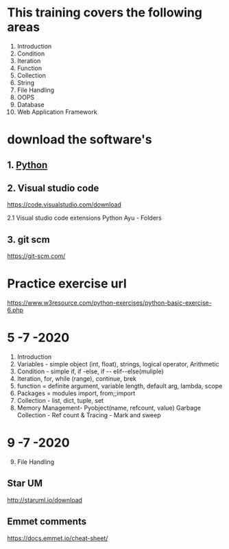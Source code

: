 # This training covers the following areas

1. Introduction
2. Condition
3. Iteration
4. Function
5. Collection
6. String
7. File Handling
8. OOPS
9. Database
10. Web Application Framework

# download the software's

## 1. [Python](https://www.python.org/downloads/release/python-383/)

## 2. Visual studio code
https://code.visualstudio.com/download

2.1 Visual studio code extensions
Python
Ayu - Folders

## 3. git scm
https://git-scm.com/

# Practice exercise url
https://www.w3resource.com/python-exercises/python-basic-exercise-6.php

# 5 -7 -2020

1. Introduction
2. Variables - simple object (int, float), strings, logical operator, Arithmetic
3. Condition - simple if, if -else, if -- elif--else(muliple)
4. Iteration, for, while (range), continue, brek
5. function = definite argument, variable length, default arg, lambda, scope
6. Packages = modules import, from;;import
7. Collection - list, dict, tuple, set
8. Memory Management- Pyobject(name, refcount, value) Garbage Collection - Ref count & Tracing - Mark and sweep

# 9 -7 -2020

9. File Handling

## Star UM
http://staruml.io/download

## Emmet comments
https://docs.emmet.io/cheat-sheet/

